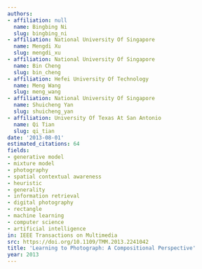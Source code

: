 ```yaml
---
authors:
- affiliation: null
  name: Bingbing Ni
  slug: bingbing_ni
- affiliation: National University Of Singapore
  name: Mengdi Xu
  slug: mengdi_xu
- affiliation: National University Of Singapore
  name: Bin Cheng
  slug: bin_cheng
- affiliation: Hefei University Of Technology
  name: Meng Wang
  slug: meng_wang
- affiliation: National University Of Singapore
  name: Shuicheng Yan
  slug: shuicheng_yan
- affiliation: University Of Texas At San Antonio
  name: Qi Tian
  slug: qi_tian
date: '2013-08-01'
estimated_citations: 64
fields:
- generative model
- mixture model
- photography
- spatial contextual awareness
- heuristic
- generality
- information retrieval
- digital photography
- rectangle
- machine learning
- computer science
- artificial intelligence
in: IEEE Transactions on Multimedia
src: https://doi.org/10.1109/TMM.2013.2241042
title: 'Learning to Photograph: A Compositional Perspective'
year: 2013
---
```

